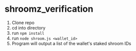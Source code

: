 # shroomz_verification

1. Clone repo
2. cd into directory
3. run `npm install`
4. run `node shroom.js <wallet_id>`
5. Program will output a list of the wallet's staked shroom IDs
